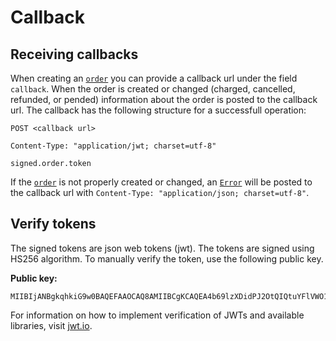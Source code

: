 # Callback

## Receiving callbacks

When creating an [`order`](./reference/order) you can provide a callback url under the field `callback`. 
When the order is created or changed (charged, cancelled, refunded, or pended) information about the order is posted to the callback url.
The callback has the following structure for a successfull operation: 

``` {1}
POST <callback url>

Content-Type: "application/jwt; charset=utf-8"

signed.order.token
```

If the [`order`](./reference/order) is not properly created or changed, an [`Error`](./reference/error) will be posted to the callback url with `Content-Type: "application/json; charset=utf-8"`.

## Verify tokens
The signed tokens are json web tokens (jwt). The tokens are signed using HS256 algorithm. To manually verify the token, use the following public key. 

**Public key:**
```
MIIBIjANBgkqhkiG9w0BAQEFAAOCAQ8AMIIBCgKCAQEA4b69lzXDidPJ2OtQIQtuYFlVWO1IBDXvN8iWyFph3HSP18EWCdZ6+5RcMgdyEfxWByurM7kbCgORMGqBm66n8XNBs78Rkva3jMudSoOHunsfI3Iu75dd8DJp3J2plti2eudbRw9v7T8F7f+MG9kITwXH5LHJ/bTA9R5JurcsyNY51iGpZ5spI+59GgJ8NomMyFKwkYcyPU3Elg+XiEK2vSmG3Onigo7Xo76CXPAyTRilwfvyNYM1s6a2P31fm8e0y98bwPxiv/qVNOQ8xu409R8gMC9ieyPeuR6pRR9/IK0vdcL62NhRQov6rd89exAxte909dpCHVqeDpSyNfgu6wIDAQAB
```


For information on how to implement verification of JWTs and available libraries, visit [jwt.io](https://jwt.io).

